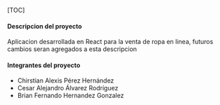 [TOC]

#### Descripcion del proyecto

Aplicacion desarrollada en React para la venta de ropa en linea, futuros cambios seran agregados a esta descripcion

#### Integrantes del proyecto

- Chirstian Alexis Pérez Hernández
- Cesar Alejandro Álvarez Rodríguez
- Brian Fernando Hernandez Gonzalez
